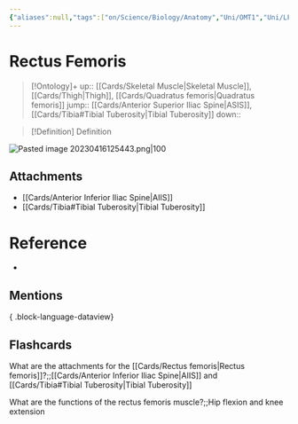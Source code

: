 ```yaml
---
{"aliases":null,"tags":["on/Science/Biology/Anatomy","Uni/OMT1","Uni/LFS122","flashcards/LFS122"],"dg-publish":true,"permalink":"/cards/rectus-femoris/","dgPassFrontmatter":true}
---
```


# Rectus Femoris

> [!Ontology]+
> up:: [[Cards/Skeletal Muscle\|Skeletal Muscle]], [[Cards/Thigh\|Thigh]], [[Cards/Quadratus femoris\|Quadratus femoris]]
> jump:: [[Cards/Anterior Superior Iliac Spine\|ASIS]], [[Cards/Tibia#Tibial Tuberosity\|Tibial Tuberosity]]
> down:: 

> [!Definition] Definition
> 

![Pasted image 20230416125443.png|100](/img/user/Extras/Images/Pasted%20image%2020230416125443.png)

## Attachments
- [[Cards/Anterior Inferior Iliac Spine\|AIIS]]
- [[Cards/Tibia#Tibial Tuberosity\|Tibial Tuberosity]]

# Reference
- 

## Mentions

{ .block-language-dataview}

## Flashcards
What are the attachments for the [[Cards/Rectus femoris\|Rectus femoris]]?;;[[Cards/Anterior Inferior Iliac Spine\|AIIS]] and [[Cards/Tibia#Tibial Tuberosity\|Tibial Tuberosity]]
<!--SR:!2023-10-25,2,230-->

What are the functions of the rectus femoris muscle?;;Hip flexion and knee extension
<!--SR:!2023-10-26,2,158-->
